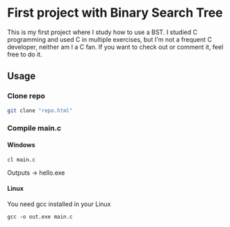 # First project with Binary Search Tree
This is my first project where I study how to use a BST.
I studied C programming and used C in multiple exercises, but I'm not a frequent C developer, neither am I a C fan.
If you want to check out or comment it, feel free to do it.
## Usage
### Clone repo
``` bash
git clone "repo.html"
```
### Compile main.c
#### Windows
``` shell
cl main.c 
```
Outputs -> hello.exe
#### Linux 
You need gcc installed in your Linux
``` shell
gcc -o out.exe main.c
```